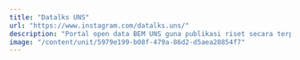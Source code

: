 ```yaml
---
title: "Datalks UNS"
url: "https://www.instagram.com/datalks.uns/"
description: "Portal open data BEM UNS guna publikasi riset secara terpusat serta memberi edukasi dan informasi tentang data. Dikelola oleh Kementrian Riset dan Data."
image: "/content/unit/5979e199-b08f-479a-86d2-d5aea28854f7"
---
```


